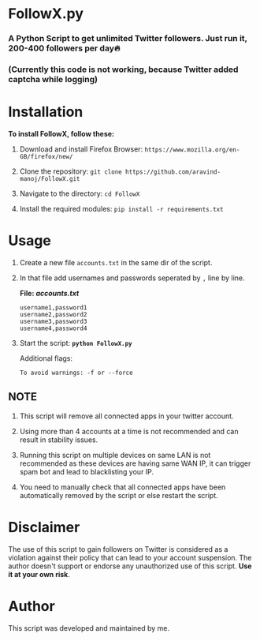# FollowX.py

### A Python Script to get unlimited Twitter followers. Just run it, 200-400 followers per day🔥
### (Currently this code is not working, because Twitter added captcha while logging)

# Installation

**To install FollowX, follow these:**

1. Download and install Firefox Browser: `https://www.mozilla.org/en-GB/firefox/new/`

2. Clone the repository: `git clone https://github.com/aravind-manoj/FollowX.git`

3. Navigate to the directory: `cd FollowX`

4. Install the required modules: `pip install -r requirements.txt`

# Usage

1. Create a new file `accounts.txt` in the same dir of the script.

2. In that file add usernames and passwords seperated by `,` line by line.

   **File: *accounts.txt***

       username1,password1
       username2,password2
       username3,password3
       username4,password4

3. Start the script: **`python FollowX.py`**

   Additional flags:

       To avoid warnings: -f or --force


## NOTE

1. This script will remove all connected apps in your twitter account.

2. Using more than 4 accounts at a time is not recommended and can result in stability issues.

3. Running this script on multiple devices on same LAN is not recommended as these devices are having same WAN IP, it can trigger spam bot and lead to blacklisting your IP.

4. You need to manually check that all connected apps have been automatically removed by the script or else restart the script.

# Disclaimer

The use of this script to gain followers on Twitter is considered as a violation against their policy that can lead to your account suspension. The author doesn't support or endorse any unauthorized use of this script. **Use it at your own risk**.

# Author

This script was developed and maintained by me.
